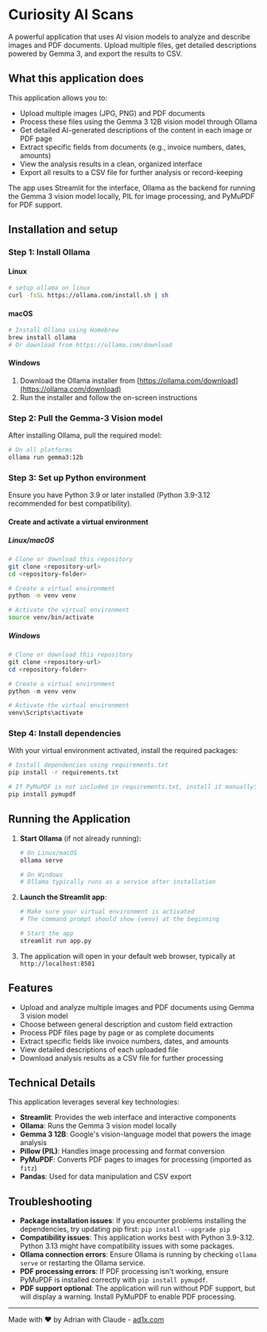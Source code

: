 # Curiosity AI Scans

A powerful application that uses AI vision models to analyze and describe images and PDF documents. Upload multiple files, get detailed descriptions powered by Gemma 3, and export the results to CSV.

## What this application does

This application allows you to:

- Upload multiple images (JPG, PNG) and PDF documents
- Process these files using the Gemma 3 12B vision model through Ollama
- Get detailed AI-generated descriptions of the content in each image or PDF page
- Extract specific fields from documents (e.g., invoice numbers, dates, amounts)
- View the analysis results in a clean, organized interface
- Export all results to a CSV file for further analysis or record-keeping

The app uses Streamlit for the interface, Ollama as the backend for running the Gemma 3 vision model locally, PIL for image processing, and PyMuPDF for PDF support.

## Installation and setup

### Step 1: Install Ollama

#### Linux
```bash
# setup ollama on linux 
curl -fsSL https://ollama.com/install.sh | sh
```

#### macOS
```bash
# Install Ollama using Homebrew
brew install ollama
# Or download from https://ollama.com/download
```

#### Windows
1. Download the Ollama installer from [https://ollama.com/download](https://ollama.com/download)
2. Run the installer and follow the on-screen instructions

### Step 2: Pull the Gemma-3 Vision model

After installing Ollama, pull the required model:
```bash
# On all platforms
ollama run gemma3:12b
```

### Step 3: Set up Python environment

Ensure you have Python 3.9 or later installed (Python 3.9-3.12 recommended for best compatibility).

#### Create and activate a virtual environment

##### Linux/macOS
```bash
# Clone or download this repository
git clone <repository-url>
cd <repository-folder>

# Create a virtual environment
python -m venv venv

# Activate the virtual environment
source venv/bin/activate
```

##### Windows
```powershell
# Clone or download this repository
git clone <repository-url>
cd <repository-folder>

# Create a virtual environment
python -m venv venv

# Activate the virtual environment
venv\Scripts\activate
```

### Step 4: Install dependencies

With your virtual environment activated, install the required packages:
```bash
# Install dependencies using requirements.txt
pip install -r requirements.txt

# If PyMuPDF is not included in requirements.txt, install it manually:
pip install pymupdf
```

## Running the Application

1. **Start Ollama** (if not already running):
   ```bash
   # On Linux/macOS
   ollama serve
   
   # On Windows
   # Ollama typically runs as a service after installation
   ```

2. **Launch the Streamlit app**:
   ```bash
   # Make sure your virtual environment is activated
   # The command prompt should show (venv) at the beginning
   
   # Start the app
   streamlit run app.py
   ```

3. The application will open in your default web browser, typically at `http://localhost:8501`

## Features

- Upload and analyze multiple images and PDF documents using Gemma 3 vision model
- Choose between general description and custom field extraction
- Process PDF files page by page or as complete documents
- Extract specific fields like invoice numbers, dates, and amounts
- View detailed descriptions of each uploaded file
- Download analysis results as a CSV file for further processing

## Technical Details

This application leverages several key technologies:

- **Streamlit**: Provides the web interface and interactive components
- **Ollama**: Runs the Gemma 3 vision model locally 
- **Gemma 3 12B**: Google's vision-language model that powers the image analysis
- **Pillow (PIL)**: Handles image processing and format conversion
- **PyMuPDF**: Converts PDF pages to images for processing (imported as `fitz`)
- **Pandas**: Used for data manipulation and CSV export

## Troubleshooting

- **Package installation issues**: If you encounter problems installing the dependencies, try updating pip first: `pip install --upgrade pip`
- **Compatibility issues**: This application works best with Python 3.9-3.12. Python 3.13 might have compatibility issues with some packages.
- **Ollama connection errors**: Ensure Ollama is running by checking `ollama serve` or restarting the Ollama service.
- **PDF processing errors**: If PDF processing isn't working, ensure PyMuPDF is installed correctly with `pip install pymupdf`.
- **PDF support optional**: The application will run without PDF support, but will display a warning. Install PyMuPDF to enable PDF processing.

---

Made with ❤️ by Adrian with Claude - [ad1x.com](https://ad1x.com)
